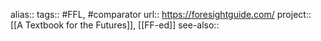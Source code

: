 alias::
tags:: #FFL, #comparator 
url:: https://foresightguide.com/
project:: [[A Textbook for the Futures]], [[FF-ed]] 
see-also::
